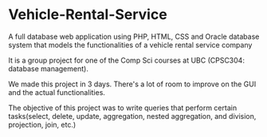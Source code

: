 # Vehicle-Rental-Service
A full database web application using PHP, HTML, CSS and Oracle database system that models the functionalities of a vehicle rental service company

It is a group project for one of the Comp Sci courses at UBC (CPSC304: database management). 

We made this project in 3 days. There's a lot of room to improve on the GUI and the actual functionalities. 

The objective of this project was to write queries that perform certain tasks(select, delete, update, aggregation, nested aggregation, and division, projection, join, etc.)


